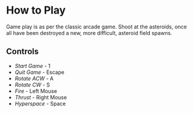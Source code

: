 
# How to Play

Game play is as per the classic arcade game.  Shoot at the asteroids, once all have been destroyed a new, more difficult, asteroid field spawns.

## Controls

* *Start Game* - 1
* *Quit Game* - Escape
* *Rotate ACW* - A
* *Rotate CW* - S
* *Fire* - Left Mouse
* *Thrust* - Right Mouse
* *Hyperspace* - Space 
  